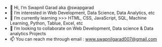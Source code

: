 - 👋 Hi, I’m Swapnil Garad aka @swapgarad
- 👀 I’m interested in Web Development, Data Science, Data Analytics, etc  
- 🌱 I’m currently learning >>>  HTML, CSS, JavaScript, SQL, Machine Learning, Python, Tablue, Excel, etc
- 💞️ I’m looking to collaborate on Web Development, Data science & Data analytics Projects
- 📫 You can reach me through email : www.swapnilgarad007@gmail.com

<!---
swapgarad/swapgarad is a ✨ special ✨ repository because its `README.md` (this file) appears on your GitHub profile.
You can click the Preview link to take a look at your changes.
--->
